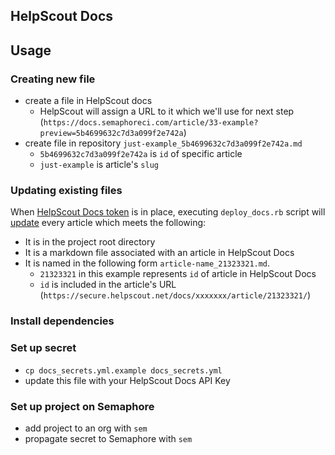 HelpScout Docs
---

## Usage

### Creating new file

- create a file in HelpScout docs
  - HelpScout will assign a URL to it which we'll use for next step (`https://docs.semaphoreci.com/article/33-example?preview=5b4699632c7d3a099f2e742a`)
- create file in repository `just-example_5b4699632c7d3a099f2e742a.md`
  - `5b4699632c7d3a099f2e742a` is `id` of specific article
  - `just-example` is article's `slug`

### Updating existing files

When [HelpScout Docs token] is in place, executing `deploy_docs.rb` script will
[update] every article which meets the following:

- It is in the project root directory
- It is a markdown file associated with an article in HelpScout Docs
- It is named in the following form `article-name_21323321.md`.
  - `21323321` in this example represents `id` of article in HelpScout Docs
  - `id` is included in the article's URL (`https://secure.helpscout.net/docs/xxxxxxx/article/21323321/`)


### Install dependencies

### Set up secret

- `cp docs_secrets.yml.example docs_secrets.yml`
- update this file with your HelpScout Docs API Key

### Set up project on Semaphore

- add project to an org with `sem`
- propagate secret to Semaphore with `sem`

[HelpScout Docs token]: https://developer.helpscout.com/docs-api/
[kramdown]: https://kramdown.gettalong.org/index.html
[update]: https://developer.helpscout.com/docs-api/articles/update/
